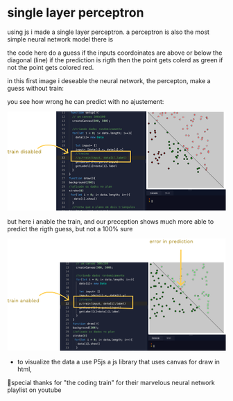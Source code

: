 # single layer perceptron 

using js i made a single layer perceptron.  a perceptron is also the most simple neural network model there is 

the code here do a guess if the inputs coordoinates are above or below the diagonal (line) if the prediction is rigth then the point gets colerd as green if not the point  gets colored red.



in this first image i deseable the neural network, the percepton, make a guess without train:

you see how wrong he can predict with no ajustement:

<img src="images/without-train.png">


but here i anable the train, and our preception shows much more able to predict the rigth guess, but not a 100% sure  

<img src="images/with-train.png">

* to visualize the data a use P5js a js library that uses canvas for draw in html,



🤩special thanks for "the coding train" for their marvelous neural network playlist on youtube


